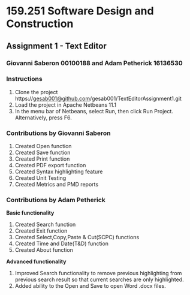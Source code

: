 # 159.251 Software Design and Construction
## Assignment 1 - Text Editor
### Giovanni Saberon 00100188 and Adam Petherick 16136530

### Instructions
1. Clone the project https://gesab001@github.com/gesab001/TextEditorAssignment1.git
2. Load the project in Apache Netbeans 11.1
3. In the menu bar of Netbeans, select Run, then click Run Project. Alternatively, press F6.

### Contributions by Giovanni Saberon
1. Created Open function
2. Created Save function
3. Created Print function
4. Created PDF export function
5. Created Syntax highlighting feature
6. Created Unit Testing
7. Created Metrics and PMD reports

### Contributions by Adam Petherick 

**Basic functionality**

1. Created Search function
2. Created Exit function
3. Created Select,Copy,Paste & Cut(SCPC) functions
4. Created Time and Date(T&D) function
5. Created About function

**Advanced functionality**

1. Improved Search functionality to remove previous highlighting from previous search result so that current searches are only highlighted.
2. Added ability to the Open and Save to open Word .docx files.
